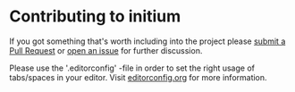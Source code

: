 # Contributing to initium

If you got something that's worth including into the project please [submit a Pull Request](https://github.com/creativeaura/initium/issues) or [open an issue](https://github.com/creativeaura/initium/issues) for further discussion.

Please use the '.editorconfig' -file in order to set the right usage of tabs/spaces in your editor. Visit [editorconfig.org](http://editorconfig.org/) for more information.
